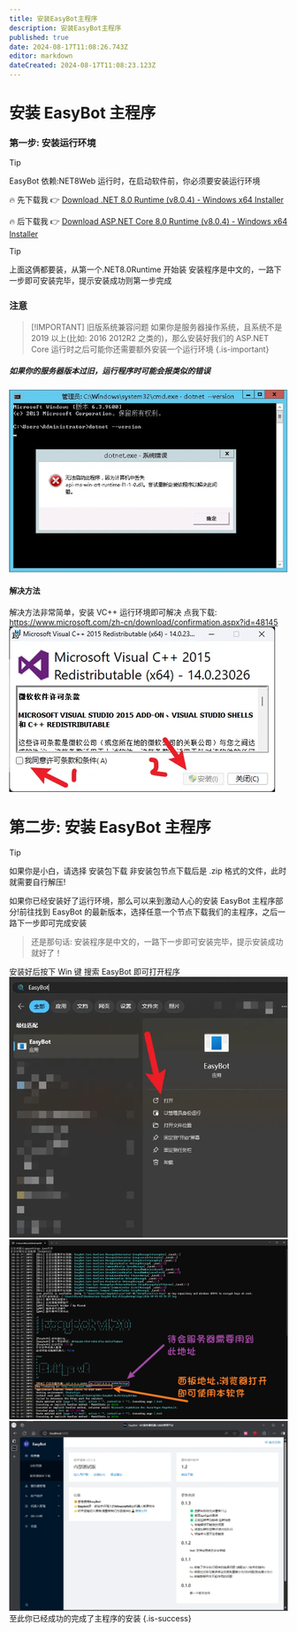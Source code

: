 ```yaml
---
title: 安装EasyBot主程序
description: 安装EasyBot主程序
published: true
date: 2024-08-17T11:08:26.743Z
editor: markdown
dateCreated: 2024-08-17T11:08:23.123Z
---
```


# 安装 EasyBot 主程序

### 第一步: 安装运行环境

> [!TIP]
> EasyBot 依赖:NET8Web 运行时，在启动软件前，你必须要安装运行环境

🔥 先下载我 👉 [Download .NET 8.0 Runtime (v8.0.4) - Windows x64 Installer](https://dotnet.microsoft.com/en-us/download/dotnet/thank-you/runtime-8.0.4-windows-x64-installer)

🔥 后下载我 👉 [Download ASP.NET Core 8.0 Runtime (v8.0.4) - Windows x64 Installer](https://dotnet.microsoft.com/en-us/download/dotnet/thank-you/runtime-aspnetcore-8.0.4-windows-x64-installer)

> [!TIP]
> 上面这俩都要装，从第一个.NET8.0Runtime 开始装
> 安装程序是中文的，一路下一步即可安装完毕，提示安装成功则第一步完成

### 注意

> [!IMPORTANT] 旧版系统兼容问题
> 如果你是服务器操作系统，且系统不是 2019 以上(比如: 2016 2012R2 之类的)，那么安装好我们的 ASP.NET Core 运行时之后可能你还需要额外安装一个运行环境
> {.is-important}

##### 如果你的服务器版本过旧，运行程序时可能会报类似的错误

![缺失dotnet.png](./img/缺失dotnet.png)

#### 解决方法

解决方法非常简单，安装 VC++ 运行环境即可解决
点我下载: https://www.microsoft.com/zh-cn/download/confirmation.aspx?id=48145
![安装VC++.webp](./img/安装VC++.webp)

# 第二步: 安装 EasyBot 主程序

> [!TIP]
> 如果你是小白，请选择 安装包下载
> 非安装包节点下载后是 .zip 格式的文件，此时就需要自行解压!

如果你已经安装好了运行环境，那么可以来到激动人心的安装 EasyBot 主程序部分!前往找到 EasyBot 的最新版本，选择任意一个节点下载我们的主程序，之后一路下一步即可完成安装

> 还是那句话: 安装程序是中文的，一路下一步即可安装完毕，提示安装成功就好了！

安装好后按下 Win 键 搜索 EasyBot 即可打开程序
![打开EasyBot.webp](./img/打开EasyBot.webp)
![主程序启动成功.png](./img/主程序启动成功.png)
![后台界面.webp](./img/后台界面.webp)
至此你已经成功的完成了主程序的安装
{.is-success}
